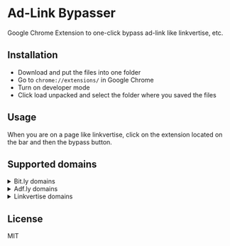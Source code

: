 # Ad-Link Bypasser

Google Chrome Extension to one-click bypass ad-link like linkvertise, etc.


## Installation

* Download and put the files into one folder
* Go to `chrome://extensions/` in Google Chrome
* Turn on developer mode
* Click load unpacked and select the folder where you saved the files

## Usage
When you are on a page like linkvertise, click on the extension located on the bar and then the bypass button.

## Supported domains
<details>
<summary>Bit.ly domains</summary>

* bit.ly
* bitly.com
</details>

<details>
<summary>Adf.ly domains</summary>

* acconpit.com
* aciterar.com
* aclabink.com
* activeation.com
* activeterium.com
* adf.acb.im
* adf.ly
* agileurbia.com
* android-zone.org
* anthargo.com
* aporasal.net
* aspedrom.com
* atabencot.net
* atharori.net
* atomcurve.com
* atominik.com
* ay.gy
* babblecase.com
* battleate.com
* beteshis.com
* bitigee.com
* blaleela.com
* bluenik.com
* botemoda.com
* briskrange.com
* brisktopia.com
* caneddir.com
* casualient.com
* cesinthi.com
* chinnica.net
* cigorsica.com
* clesolea.com
* coginator.com
* cogismith.com
* combostruct.com
* cowner.net
* crefranek.com
* criarysm.com
* dapalan.com
* dashsphere.com
* dataurbia.com
* deciomm.com
* detonnot.com
* dl.android-zone.org
* ducolomal.com
* ecleneue.com
* eleburic.com
* ethobleo.com
* eunsetee.com
* evassmat.com
* evolterr.com
* extrecey.com
* fainbory.com
* fasttory.com
* fawright.com
* fiaharam.net
* flyserve.co
* fumacrom.com
* furtelec.com
* gatustox.net
* gdanstum.net
* getrom.net
* gloyah.net
* greponozy.com
* gusimp.net
* hideadew.com
* hinafinea.com
* homoluath.com
* hopigrarn.com
* hurirk.net
* infopade.com
* infortr.co.vu
* intamema.com
* ivononic.com
* j.gs
* kaitect.com
* keistaru.com
* kializer.com
* kibuilder.com
* kimechanic.com
* ksatech.info
* kudoflow.com
* larati.net
* legeerook.com
* libittarc.com
* linkjaunt.com
* locinealy.com
* lopoteam.com
* maetrimal.com
* meriabub.net
* metastead.com
* microify.com
* mmoity.com
* morebatet.com
* motriael.com
* movincle.com
* neswery.com
* nimbleinity.com
* onisedeo.com
* onizatop.net
* optitopt.com
* orablyro.com
* out.unionfansub.com
* packs.redmusic.pl
* pheecith.com
* picocurl.com
* pintient.com
* pladollmo.com
* prereheus.com
* q.gs
* quainator.com
* quamiller.com
* queuecosm.bid
* raboninco.com
* rainonit.com
* rantenah.com
* rapidteria.com
* rapidtory.com
* regecish.net
* riffhold.com
* scapognel.com
* scuseami.net
* simizer.com
* skamaker.com
* skamason.com
* sluppend.com
* smeartha.com
* sprysphere.com
* stratoplot.com
* streamvoyage.com
* st.uploadit.host
* svencrai.com
* swarife.com
* swiftation.com
* swifttopia.com
* thacorag.com
* thouth.net
* tinyical.com
* tinyium.com
* tonancos.com
* toolusts.com
* triabicia.com
* turboagram.com
* twineer.com
* twiriock.com
* urstoron.com
* velocicosm.com
* velociterium.com
* viahold.com
* vismuene.com
* viwright.com
* vonasort.com
* whareotiv.com
* wirecellar.com
* www.adf.ly
* www.cowner.net
* xterca.net
* yabuilder.com
* yamechanic.com
* yoalizer.com
* yobuilder.com
* yoineer.com
* yoitect.com
* zeybui.net
* zipansion.com
* zipteria.com
* zipvale.com
* zo.ee
* zoee.xyz
</details>
<details>
<summary>Linkvertise domains</summary>

* linkvertise.com
* linkvertise.net
* link-to.net
* linkvertise.download
* file-link.net
* direct-link.net
* up-to-down.net
* link-hub.net
* link-center.net
* link-target.net
</details>

## License
MIT

